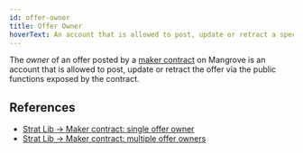```yaml
---
id: offer-owner
title: Offer Owner
hoverText: An account that is allowed to post, update or retract a specific offer posted by a maker contract.
---
```


The _owner_ of an offer posted by a [maker contract](/docs/developers/terms/maker-contract.md) on Mangrove is an account that is allowed to post, update or retract the offer via the public functions exposed by the contract. 

## References
* [Strat Lib -> Maker contract: single offer owner](../strat-lib/background/offer-maker/direct.md)
* [Strat Lib -> Maker contract: multiple offer owners](../strat-lib/background/offer-maker/forwarder.md)
